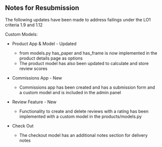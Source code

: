 ## Notes for Resubmission

The following updates have been made to address failings under the LO1 criteria 1.9 and 1.12

Custom Models: 

- Product App & Model - Updated
    - from models.py has_paper and has_frame is now implemented in the product details page as options
    - The product model has also been updated to calculate and store review scores

- Commissions App - New
    - Commissions app has been created and has a submission form and a custom model and is included in the admin panel

- Review Feature - New
    - Functionality to create and delete reviews with a rating has been implemented with a custom model in the products/models.py

- Check Out 
    - The checkout model has an additional notes section for delivery notes

